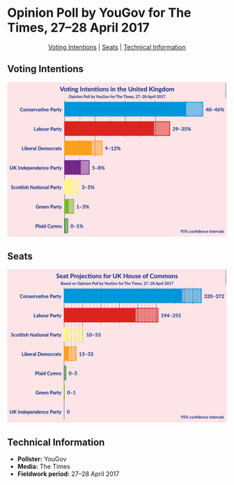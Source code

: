 # Opinion Poll by YouGov for The Times, 27–28 April 2017

<p align="center"><a href="#voting-intentions">Voting Intentions</a> | <a href="#seats">Seats</a> | <a href="#technical-information">Technical Information</a></p>

## Voting Intentions

![Graph with voting intentions not yet produced](2017-04-28-YouGov.png "Voting Intentions")

## Seats

![Graph with seats not yet produced](2017-04-28-YouGov-seats.png "Seats")

## Technical Information

+ **Pollster:** YouGov
+ **Media:** The Times
+ **Fieldwork period:** 27–28 April 2017

